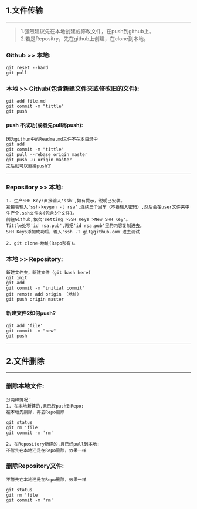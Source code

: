 ## 1.文件传输   
----  
>1.强烈建议先在本地创建或修改文件，在push到github上。  
>2.若是Repositry，先在github上创建，在clone到本地。  

### Github >> 本地:
  
    git reset --hard  
    git pull

### 本地 >> Github(包含新建文件夹或修改旧的文件):

    git add file.md  
    git commit -m "tittle"  
    git push  

#### push 不成功(或者先pull再push):
    因为githun中的Readme.md文件不在本目录中  
    git add  
    git commit -m "tittle"  
    git pull --rebase origin master  
    git push -u origin master
    之后就可以直接push了

----
### Repository >> 本地:  
    1. 生产SHH Key:直接输入'ssh',如有提示，说明已安装。  
    紧接着输入'ssh-keygen -t rsa',连续三个回车（不要输入密码）,然后会在user文件夹中生产个.ssh文件夹(包含3个文件)。  
    前往Github,依次'setting >SSH Keys >New SHH Key'。  
    Tittle处写'id rsa.pub',再把'id rsa.pub'里的内容复制进去。  
    SHH Keys添加成功后，输入'ssh -T git@github.com'进去测试  

    2. git clone+地址(Repo那有)。

### 本地 >> Repository:
    新建文件夹，新建文件（git bash here)  
    git init  
    git add  
    git commit -m "initial commit"  
    git remote add origin （地址）  
    git push origin master

#### 新建文件2如何push?

    git add 'file'  
    git commit -m "new"  
    git push  

----

## 2.文件删除
------
### 删除本地文件:
    分两种情况：  
    1. 在本地新建的,且已经push到Repo:  
    在本地先删除，再去Repo删除   
  
    git status
    git rm 'file'  
    git commit -m 'rm'
    
    2. 在Repository新建的,且已经pull到本地:   
    不管先在本地还是在Repo删除，效果一样
    
    

### 删除Repository文件:
    不管先在本地还是在Repo删除，效果一样    

    git status
    git rm 'file'  
    git commit -m 'rm'
